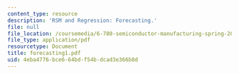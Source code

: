 ```yaml
---
content_type: resource
description: 'RSM and Regression: Forecasting.'
file: null
file_location: /coursemedia/6-780-semiconductor-manufacturing-spring-2003/4eba4776bce664bdf54bdcad3e366b8d_forecasting1.pdf
file_type: application/pdf
resourcetype: Document
title: forecasting1.pdf
uid: 4eba4776-bce6-64bd-f54b-dcad3e366b8d
---
```

